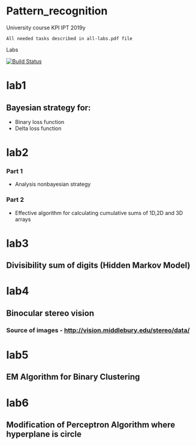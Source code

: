 # Pattern_recognition

University course KPI IPT 2019y

`All needed tasks described in all-labs.pdf file`

Labs

[![Build Status](https://travis-ci.com/Ruslan3584/Pattern_recognition.svg?token=j9Kqn8jNSznud7EAtsqm&branch=master)](https://travis-ci.com/Ruslan3584/Pattern_recognition)

# lab1
## Bayesian strategy for:
* Binary loss function
* Delta loss function


# lab2

### Part 1 
* Analysis nonbayesian strategy


### Part 2
* Effective algorithm for calculating cumulative sums of 1D,2D and 3D arrays


# lab3
## Divisibility sum of digits (Hidden Markov Model)


# lab4
## Binocular stereo vision
### Source of images  - http://vision.middlebury.edu/stereo/data/


# lab5
## EM Algorithm for Binary Clustering


# lab6
## Modification of Perceptron Algorithm where hyperplane is circle
